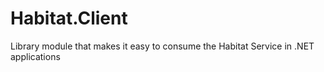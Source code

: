 Habitat.Client
==============

Library module that makes it easy to consume the Habitat Service in .NET applications

